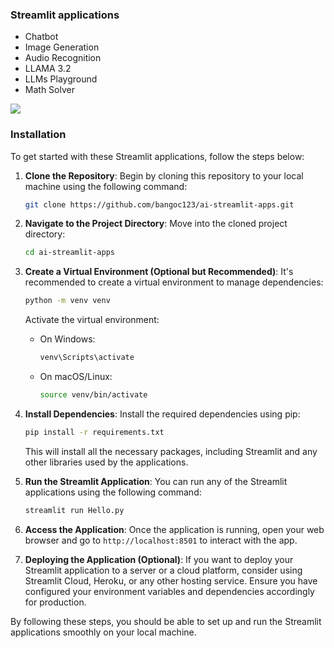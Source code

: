 ### Streamlit applications
- Chatbot
- Image Generation
- Audio Recognition
- LLAMA 3.2
- LLMs Playground
- Math Solver

![](https://storage.googleapis.com/mle-courses-prod/users/61b6fa1ba83a7e37c8309756/private-files/bff10fb0-5f7a-11ef-9b72-9db6eacc12d1-Screen_Shot_2024_08_21_at_11.58.07.png)


### Installation

To get started with these Streamlit applications, follow the steps below:

1. **Clone the Repository**:
   Begin by cloning this repository to your local machine using the following command:
   ```bash
   git clone https://github.com/bangoc123/ai-streamlit-apps.git
   ```
   
2. **Navigate to the Project Directory**:
   Move into the cloned project directory:
   ```bash
   cd ai-streamlit-apps
   ```

3. **Create a Virtual Environment (Optional but Recommended)**:
   It's recommended to create a virtual environment to manage dependencies:
   ```bash
   python -m venv venv
   ```
   Activate the virtual environment:
   - On Windows:
     ```bash
     venv\Scripts\activate
     ```
   - On macOS/Linux:
     ```bash
     source venv/bin/activate
     ```

4. **Install Dependencies**:
   Install the required dependencies using pip:
   ```bash
   pip install -r requirements.txt
   ```
   This will install all the necessary packages, including Streamlit and any other libraries used by the applications.

5. **Run the Streamlit Application**:
   You can run any of the Streamlit applications using the following command:
   ```bash
   streamlit run Hello.py
   ```
 

6. **Access the Application**:
   Once the application is running, open your web browser and go to `http://localhost:8501` to interact with the app.

8. **Deploying the Application (Optional)**:
   If you want to deploy your Streamlit application to a server or a cloud platform, consider using Streamlit Cloud, Heroku, or any other hosting service. Ensure you have configured your environment variables and dependencies accordingly for production.

By following these steps, you should be able to set up and run the Streamlit applications smoothly on your local machine.